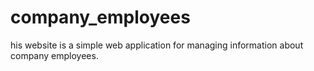 # company_employees
his website is a simple web application for managing information about company employees.
